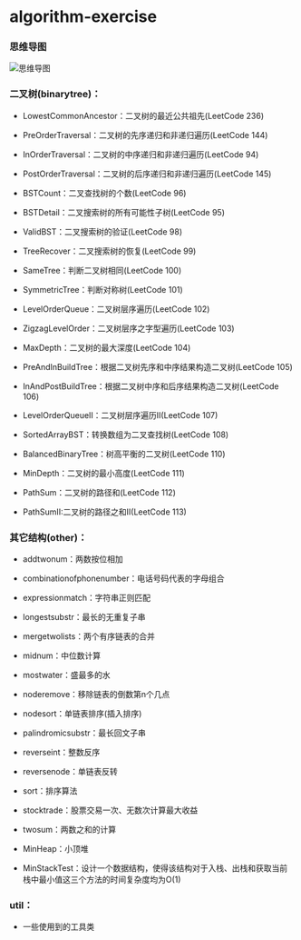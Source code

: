# algorithm-exercise

### 思维导图
![思维导图](../master/img/algorithm.jpeg "思维导图")

### 二叉树(binarytree)：

  * LowestCommonAncestor：二叉树的最近公共祖先(LeetCode 236)

  * PreOrderTraversal：二叉树的先序递归和非递归遍历(LeetCode 144)

  * InOrderTraversal：二叉树的中序递归和非递归遍历(LeetCode 94)

  * PostOrderTraversal：二叉树的后序递归和非递归遍历(LeetCode 145)

  * BSTCount：二叉查找树的个数(LeetCode 96)

  * BSTDetail：二叉搜索树的所有可能性子树(LeetCode 95)

  * ValidBST：二叉搜索树的验证(LeetCode 98)

  * TreeRecover：二叉搜索树的恢复(LeetCode 99)

  * SameTree：判断二叉树相同(LeetCode 100)

  * SymmetricTree：判断对称树(LeetCode 101)

  * LevelOrderQueue：二叉树层序遍历(LeetCode 102)

  * ZigzagLevelOrder：二叉树层序之字型遍历(LeetCode 103)

  * MaxDepth：二叉树的最大深度(LeetCode 104)

  * PreAndInBuildTree：根据二叉树先序和中序结果构造二叉树(LeetCode 105)

  * InAndPostBuildTree：根据二叉树中序和后序结果构造二叉树(LeetCode 106)

  * LevelOrderQueueII：二叉树层序遍历II(LeetCode 107)

  * SortedArrayBST：转换数组为二叉查找树(LeetCode 108)

  * BalancedBinaryTree：树高平衡的二叉树(LeetCode 110)

  * MinDepth：二叉树的最小高度(LeetCode 111)

  * PathSum：二叉树的路径和(LeetCode 112)

  * PathSumII:二叉树的路径之和II(LeetCode 113)


### 其它结构(other)：
  * addtwonum：两数按位相加

  * combinationofphonenumber：电话号码代表的字母组合

  * expressionmatch：字符串正则匹配

  * longestsubstr：最长的无重复子串

  * mergetwolists：两个有序链表的合并

  * midnum：中位数计算

  * mostwater：盛最多的水

  * noderemove：移除链表的倒数第n个几点

  * nodesort：单链表排序(插入排序)

  * palindromicsubstr：最长回文子串

  * reverseint：整数反序

  * reversenode：单链表反转

  * sort：排序算法

  * stocktrade：股票交易一次、无数次计算最大收益

  * twosum：两数之和的计算
  
  * MinHeap：小顶堆
  
  * MinStackTest：设计一个数据结构，使得该结构对于入栈、出栈和获取当前栈中最小值这三个方法的时间复杂度均为O(1)


### util：

  * 一些使用到的工具类